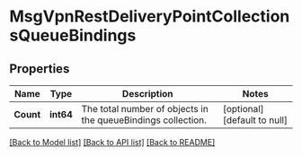 # MsgVpnRestDeliveryPointCollectionsQueueBindings

## Properties
Name | Type | Description | Notes
------------ | ------------- | ------------- | -------------
**Count** | **int64** | The total number of objects in the queueBindings collection. | [optional] [default to null]

[[Back to Model list]](../README.md#documentation-for-models) [[Back to API list]](../README.md#documentation-for-api-endpoints) [[Back to README]](../README.md)

